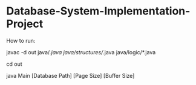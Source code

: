 # Database-System-Implementation-Project
How to run:

javac -d out java/*.java java/structures/*.java  java/logic/*.java

cd out 

java Main [Database Path] [Page Size] [Buffer Size]
